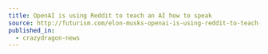 ```yaml
---
title: OpenAI is using Reddit to teach an AI how to speak
source: http://futurism.com/elon-musks-openai-is-using-reddit-to-teach-an-artificial-intelligence-how-to-speak/
published_in:
  - crazydragon-news
---
```

